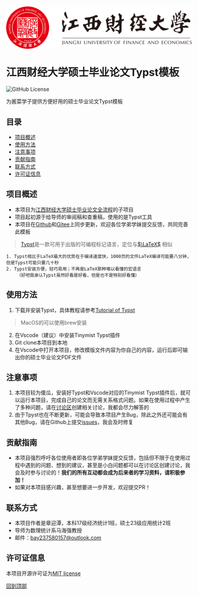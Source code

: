[![jxufe](assets/江西财经大学相关元素/江西财经大学-logo.svg)](https://www.jxufe.edu.cn/)

# 江西财经大学硕士毕业论文Typst模板

![GitHub License](https://img.shields.io/github/license/MaxforCherubim/Jxufe-master-thesis-Typst-template)

为酱菜学子提供方便好用的硕士毕业论文Typst模板

## 目录

- [项目概述​](#项目概述)
- [使用方法​](#使用方法)
- [注意事项​](#注意事项)
- [贡献指南​](#贡献指南)
- [联系方式​](#联系方式)
- [许可证信息​](#许可证信息)

## 项目概述​

- 本项目为[江西财经大学硕士毕业论文全流程](https://github.com/MaxforCherubim/Jxufe-master-thesis-process)的子项目
- 项目起初源于给导师的审阅稿和查重稿，使用的是Typst工具
- 本项目在[Github](https://github.com/MaxforCherubim/Jxufe-master-thesis-Typst-template)和[Gitee](https://gitee.com/maxforcherubim/Jxufe-master-thesis-Typst-template)上同步更新，欢迎各位学弟学妹提交反馈，共同完善此模板

> [Typst](https://typst.app/)是一款可用于出版的可编程标记语言，定位与[$\LaTeX$](https://www.latex-project.org/) 相似

    1. Typst相比于LaTeX最大的优势在于编译速度快，1000页的文件LaTeX编译可能要八分钟，但是Typst可能只要几十秒
    2. Typst安装方便，轻巧易用；不再是LaTeX那种难以看懂的宏语言
        （好吧我承认Typst虽然好看是好看，但是也不是特别好看懂）

## 使用方法​

1. 下载并安装Typst，具体教程请参考[Tutorial of Typst](https://typst.app/docs/tutorial/)

> MacOS的可以使用brew安装

2. 在Vscode（建议）中安装Tinymist Typst插件
3. Git clone本项目到本地
4. 在Vscode中打开本项目，修改模版文件内容为你自己的内容，运行后即可输出你的硕士毕业论文PDF文件

## 注意事项​

1. 本项目较为傻瓜，安装好Typst和Vscode对应的Tinymist Typst插件后，就可以运行本项目，完成自己的论文而无需关系格式问题。如果在使用过程中产生了多种问题，请在[讨论区](https://github.com/MaxforCherubim/Jxufe-thesis-defence-Revealjs-template/discussions)创建相关讨论，我都会尽力解答的
2. 由于Tpyst也在不断更新，可能会导致本项目产生Bug，除此之外还可能会有其他Bug，请在Github上提交[issues](https://github.com/MaxforCherubim/Jxufe-thesis-defence-Revealjs-template/issues)，我会及时修复

## 贡献指南​

- 本项目强烈呼吁各位使用者即各位学弟学妹提交反馈，包括但不限于在使用过程中遇到的问题、想到的建议，甚至是小白问题都可以在讨论区创建讨论，我会及时参与讨论的！**我们的所有互动都会成为后来者的学习资料，请积极参加！**
- 如果对本项目感兴趣，甚至想要进一步开发，欢迎提交PR！

## 联系方式​

- 本项目作者是章迎潭，本科17级经济统计1班，硕士23级应用统计2班
- 导师为数理统计系马海强教授
- 邮件：<EMAIL><bay237580157@outlook.com>

## 许可证信息​

本项目开源许可证为[MIT license](https://opensource.org/license/mit/)

[回到顶部](#目录)
